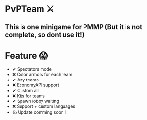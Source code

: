 # PvPTeam ⚔
This is one minigame for PMMP (But it is not complete, so dont use it!)
-

# Feature 😱

- ✔ Spectators mode
- ❌ Color armors for each team
- ✔ Any teams
- ❌ EconomyAPI support
- ✔ Custom all
- ❌ Kits for teams
- ✔ Spawn lobby waiting
- ❌ Support + custom languages
- 👍 Update comming soon !
